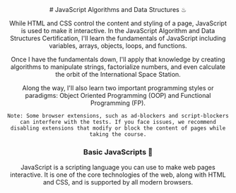 <div align="center">
# JavaScript Algorithms and Data Structures ♨

While HTML and CSS control the content and styling of a page, JavaScript is used to make it interactive. In the JavaScript Algorithm and Data Structures Certification, I'll learn the fundamentals of JavaScript including variables, arrays, objects, loops, and functions.

Once I have the fundamentals down, I'll apply that knowledge by creating algorithms to manipulate strings, factorialize numbers, and even calculate the orbit of the International Space Station.

Along the way, I'll also learn two important programming styles or paradigms: Object Oriented Programming (OOP) and Functional Programming (FP).

```
Note: Some browser extensions, such as ad-blockers and script-blockers can interfere with the tests. If you face issues, we recommend disabling extensions that modify or block the content of pages while taking the course.
```

### Basic JavaScripts 🗽

JavaScript is a scripting language you can use to make web pages interactive. It is one of the core technologies of the web, along with HTML and CSS, and is supported by all modern browsers.

</div>


